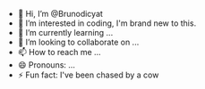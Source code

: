 - 👋 Hi, I’m @Brunodicyat
- 👀 I’m interested in coding, I'm brand new to this.
- 🌱 I’m currently learning ...
- 💞️ I’m looking to collaborate on ...
- 📫 How to reach me ...
- 😄 Pronouns: ...
- ⚡ Fun fact: I've been chased by a cow 

<!---
Brunodicyat/Brunodicyat is a ✨ special ✨ repository because its `README.md` (this file) appears on your GitHub profile.
You can click the Preview link to take a look at your changes.
--->

